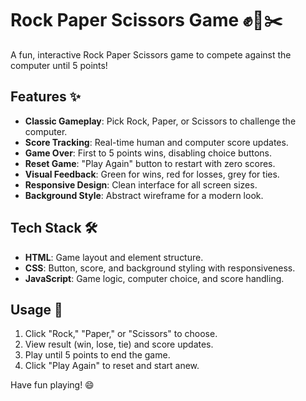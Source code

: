 # Rock Paper Scissors Game ✊📄✂️

A fun, interactive Rock Paper Scissors game to compete against the computer until 5 points!

## Features ✨
- **Classic Gameplay**: Pick Rock, Paper, or Scissors to challenge the computer.
- **Score Tracking**: Real-time human and computer score updates.
- **Game Over**: First to 5 points wins, disabling choice buttons.
- **Reset Game**: "Play Again" button to restart with zero scores.
- **Visual Feedback**: Green for wins, red for losses, grey for ties.
- **Responsive Design**: Clean interface for all screen sizes.
- **Background Style**: Abstract wireframe for a modern look.

## Tech Stack 🛠️
- **HTML**: Game layout and element structure.
- **CSS**: Button, score, and background styling with responsiveness.
- **JavaScript**: Game logic, computer choice, and score handling.

## Usage 🚀
1. Click "Rock," "Paper," or "Scissors" to choose.
2. View result (win, lose, tie) and score updates.
3. Play until 5 points to end the game.
4. Click "Play Again" to reset and start anew.

Have fun playing! 😄